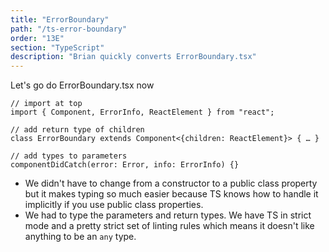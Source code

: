 ```yaml
---
title: "ErrorBoundary"
path: "/ts-error-boundary"
order: "13E"
section: "TypeScript"
description: "Brian quickly converts ErrorBoundary.tsx"
---
```


Let's go do ErrorBoundary.tsx now

```tsx
// import at top
import { Component, ErrorInfo, ReactElement } from "react";

// add return type of children
class ErrorBoundary extends Component<{children: ReactElement}> { … }

// add types to parameters
componentDidCatch(error: Error, info: ErrorInfo) {}
```

- We didn't have to change from a constructor to a public class property but it makes typing so much easier because TS knows how to handle it implicitly if you use public class properties.
- We had to type the parameters and return types. We have TS in strict mode and a pretty strict set of linting rules which means it doesn't like anything to be an `any` type.

